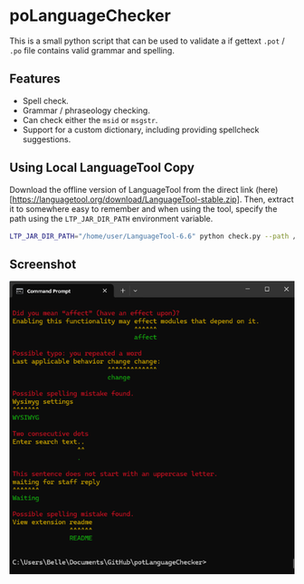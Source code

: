 # poLanguageChecker

This is a small python script that can be used to validate a if gettext `.pot` / `.po` file contains valid grammar and spelling.

## Features

- Spell check.
- Grammar / phraseology checking.
- Can check either the `msid` or `msgstr`.
- Support for a custom dictionary, including providing spellcheck suggestions.

## Using Local LanguageTool Copy

Download the offline version of LanguageTool from the direct link (here)[https://languagetool.org/download/LanguageTool-stable.zip].
Then, extract it to somewhere easy to remember and when using the tool, specify the path using the `LTP_JAR_DIR_PATH` environment variable.

```bash
LTP_JAR_DIR_PATH="/home/user/LanguageTool-6.6" python check.py --path /home/user/Downloads/mySource.po
```

## Screenshot

![Screenshot](https://raw.githubusercontent.com/FOSSBilling/poLanguageChecker/main/screenshot.png)
